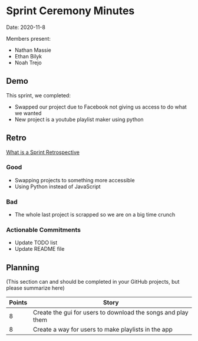 # Sprint Ceremony Minutes
  
Date: 2020-11-8

Members present:

* Nathan Massie
* Ethan Bilyk
* Noah Trejo

  
## Demo

This sprint, we completed:

* Swapped our project due to Facebook not giving us access to do what we wanted
* New project is a youtube playlist maker using python

## Retro


[What is a Sprint Retrospective](https://www.scrum.org/resources/what-is-a-sprint-retrospective)

### Good

* Swapping projects to something more accessible
* Using Python instead of JavaScript

### Bad

* The whole last project is scrapped so we are on a big time crunch

### Actionable Commitments

* Update TODO list
* Update README file

## Planning

(This section can and should be completed in your GitHub projects, but please summarize here)

Points | Story
-------|--------
8      | Create the gui for users to download the songs and play them
8      | Create a way for users to make playlists in the app
